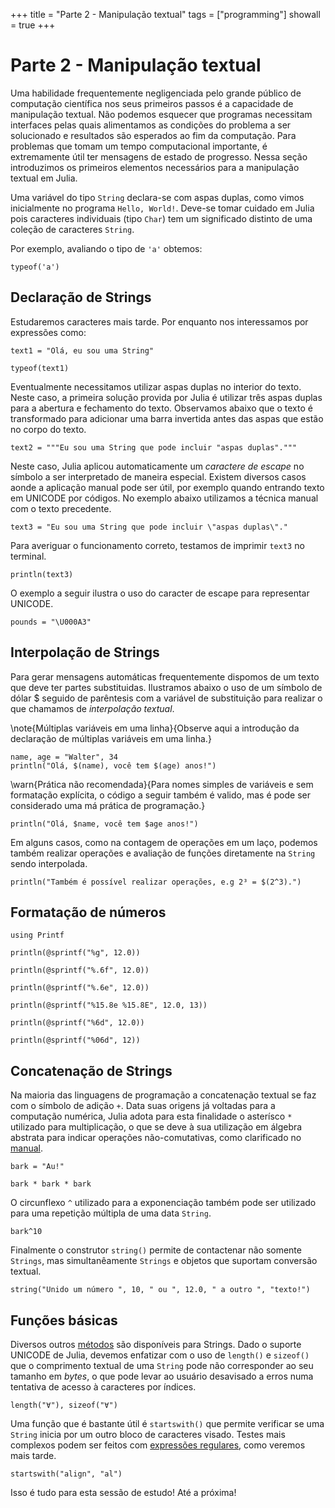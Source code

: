 +++
title   = "Parte 2 - Manipulação textual"
tags    = ["programming"]
showall = true
+++

# Parte 2 - Manipulação textual

Uma habilidade frequentemente negligenciada pelo grande público de computação
científica nos seus primeiros passos é a capacidade de manipulação textual. Não
podemos esquecer que programas necessitam interfaces pelas quais alimentamos as
condições do problema a ser solucionado e resultados são esperados ao fim da
computação. Para problemas que tomam um tempo computacional importante, é
extremamente útil ter mensagens de estado de progresso. Nessa seção introduzimos
os primeiros elementos necessários para a manipulação textual em Julia.

Uma variável do tipo `String` declara-se com aspas duplas, como vimos
inicialmente no programa `Hello, World!`. Deve-se tomar cuidado em Julia pois
caracteres individuais (tipo `Char`) tem um significado distinto de uma coleção
de caracteres `String`.

Por exemplo, avaliando o tipo de `'a'` obtemos:

```julia:output
typeof('a')
```

## Declaração de Strings

Estudaremos caracteres mais tarde. Por enquanto nos interessamos por expressões
como:

```julia:output
text1 = "Olá, eu sou uma String"

typeof(text1)
```

Eventualmente necessitamos utilizar aspas duplas no interior do texto. Neste
caso, a primeira solução provida por Julia é utilizar três aspas duplas para a
abertura e fechamento do texto. Observamos abaixo que o texto é transformado
para adicionar uma barra invertida antes das aspas que estão no corpo do texto.

```julia:output
text2 = """Eu sou uma String que pode incluir "aspas duplas"."""
```

Neste caso, Julia aplicou automaticamente um *caractere de escape* no símbolo a
ser interpretado de maneira especial. Existem diversos casos aonde a aplicação
manual pode ser útil, por exemplo quando entrando texto em UNICODE por códigos.
No exemplo abaixo utilizamos a técnica manual com o texto precedente.

```julia:output
text3 = "Eu sou uma String que pode incluir \"aspas duplas\"."
```

Para averiguar o funcionamento correto, testamos de imprimir `text3` no
terminal.

```julia:output
println(text3)
```

O exemplo a seguir ilustra o uso do caracter de escape para representar UNICODE.

```julia:output
pounds = "\U000A3"
```

## Interpolação de Strings

Para gerar mensagens automáticas frequentemente dispomos de um texto que deve
ter partes substituidas. Ilustramos abaixo o uso de um símbolo de dólar \$
seguido de parêntesis com a variável de substituição para realizar o que
chamamos de *interpolação textual*.

\note{Múltiplas variáveis em uma linha}{Observe aqui a introdução da declaração
de múltiplas variáveis em uma linha.}

```julia:output
name, age = "Walter", 34
println("Olá, $(name), você tem $(age) anos!")
```

\warn{Prática não recomendada}{Para nomes simples de variáveis e sem formatação
explícita, o código a seguir também é valido, mas é pode ser considerado uma má
prática de programação.}

```julia:output
println("Olá, $name, você tem $age anos!")
```

Em alguns casos, como na contagem de operações em um laço, podemos também
realizar operações e avaliação de funções diretamente na `String` sendo
interpolada.

```julia:output
println("Também é possível realizar operações, e.g 2³ = $(2^3).")
```

## Formatação de números

```julia:output
using Printf

println(@sprintf("%g", 12.0))

println(@sprintf("%.6f", 12.0))

println(@sprintf("%.6e", 12.0))

println(@sprintf("%15.8e %15.8E", 12.0, 13))

println(@sprintf("%6d", 12.0))

println(@sprintf("%06d", 12))
```

## Concatenação de Strings

Na maioria das linguagens de programação a concatenação textual se faz com o
símbolo de adição `+`. Data suas origens já voltadas para a computação numérica,
Julia adota para esta finalidade o asterísco `*` utilizado para multiplicação, o
que se deve à sua utilização em álgebra abstrata para indicar operações
não-comutativas, como clarificado no
[manual](https://docs.julialang.org/en/v1/manual/strings/#man-concatenation).

```julia:output
bark = "Au!"

bark * bark * bark
```

O circunflexo `^` utilizado para a exponenciação também pode ser utilizado para
uma repetição múltipla de uma data `String`.

```julia:output
bark^10
```

Finalmente o construtor `string()` permite de contactenar não somente `Strings`,
mas simultanêamente `Strings` e objetos que suportam conversão textual.

```julia:output
string("Unido um número ", 10, " ou ", 12.0, " a outro ", "texto!")
```

## Funções básicas

Diversos outros [métodos](https://docs.julialang.org/en/v1/base/strings/) são
disponíveis para Strings. Dado o suporte UNICODE de Julia, devemos enfatizar com
o uso de `length()` e `sizeof()` que o comprimento textual de uma `String` pode
não corresponder ao seu tamanho em *bytes*, o que pode levar ao usuário
desavisado a erros numa tentativa de acesso à caracteres por índices.

```julia:output
length("∀"), sizeof("∀")
```

Uma função que é bastante útil é `startswith()` que permite verificar se uma
`String` inicia por um outro bloco de caracteres visado. Testes mais complexos
podem ser feitos com [expressões
regulares](https://docs.julialang.org/en/v1/base/strings/#Base.Regex), como
veremos mais tarde.

```julia:output
startswith("align", "al")
```

Isso é tudo para esta sessão de estudo! Até a próxima!

